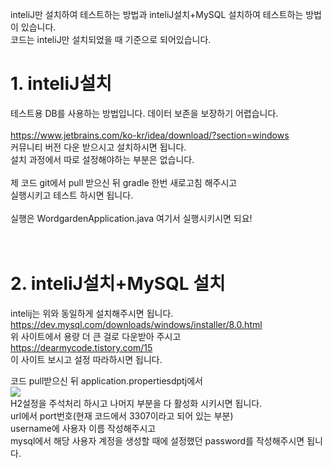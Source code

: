 inteliJ만 설치하여 테스트하는 방법과 inteliJ설치+MySQL 설치하여 테스트하는 방법이 있습니다. </br>
코드는 inteliJ만 설치되었을 때 기준으로 되어있습니다. 
</br>
# 1. inteliJ설치
테스트용 DB를 사용하는 방법입니다. 데이터 보존을 보장하기 어렵습니다. </br>
</br>
https://www.jetbrains.com/ko-kr/idea/download/?section=windows
</br>
커뮤니티 버전 다운 받으시고 설치하시면 됩니다.</br>
설치 과정에서 따로 설정해야하는 부분은 없습니다.</br>
</br>
제 코드 git에서 pull 받으신 뒤 gradle 한번 새로고침 해주시고</br>
실행시키고 테스트 하시면 됩니다.</br>
</br>
실행은 WordgardenApplication.java 여기서 실행시키시면 되요!</br></br></br>
# 2. inteliJ설치+MySQL 설치
intelij는 위와 동일하게 설치해주시면 됩니다. 
</br>
https://dev.mysql.com/downloads/windows/installer/8.0.html
</br>
위 사이트에서 용량 더 큰 걸로 다운받아 주시고
</br>
https://dearmycode.tistory.com/15
</br>
이 사이트 보시고 설정 따라하시면 됩니다.

코드 pull받으신 뒤 application.propertiesdptj에서 </br>
![](https://velog.velcdn.com/images/jiw0707/post/c33f899a-37d7-4bd7-b959-5fd0df5fcaa5/image.png)
</br>
H2설정을 주석처리 하시고 나머지 부분을 다 활성화 시키시면 됩니다.</br>
url에서 port번호(현재 코드에서 3307이라고 되어 있는 부분)</br>
username에 사용자 이름 작성해주시고</br>
mysql에서 해당 사용자 계정을 생성할 때에 설정했던 password를 작성해주시면 됩니다.
